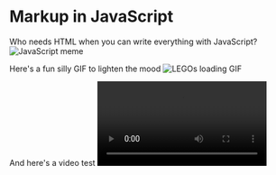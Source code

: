 # Markup in JavaScript

Who needs HTML when you can write everything with JavaScript?
![JavaScript meme](/repos/examples/contents-mime/html/proper-vs-convention/markup-in-js/more-javascript.jpeg)

Here's a fun silly GIF to lighten the mood
![LEGOs loading GIF](/repos/examples/contents-mime/html/proper-vs-convention/markup-in-js/lego.gif)

And here's a video test
![Coffee filling up cup, 8bit effect](/repos/examples/contents-mime/html/proper-vs-convention/markup-in-js/coffee.mp4)
